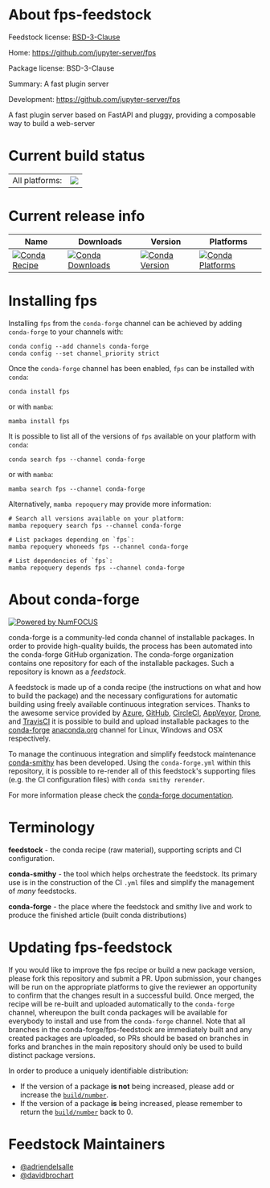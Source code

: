 About fps-feedstock
===================

Feedstock license: [BSD-3-Clause](https://github.com/conda-forge/fps-feedstock/blob/main/LICENSE.txt)

Home: https://github.com/jupyter-server/fps

Package license: BSD-3-Clause

Summary: A fast plugin server

Development: https://github.com/jupyter-server/fps

A fast plugin server based on FastAPI and pluggy, providing a composable way to build a web-server

Current build status
====================


<table><tr><td>All platforms:</td>
    <td>
      <a href="https://dev.azure.com/conda-forge/feedstock-builds/_build/latest?definitionId=13843&branchName=main">
        <img src="https://dev.azure.com/conda-forge/feedstock-builds/_apis/build/status/fps-feedstock?branchName=main">
      </a>
    </td>
  </tr>
</table>

Current release info
====================

| Name | Downloads | Version | Platforms |
| --- | --- | --- | --- |
| [![Conda Recipe](https://img.shields.io/badge/recipe-fps-green.svg)](https://anaconda.org/conda-forge/fps) | [![Conda Downloads](https://img.shields.io/conda/dn/conda-forge/fps.svg)](https://anaconda.org/conda-forge/fps) | [![Conda Version](https://img.shields.io/conda/vn/conda-forge/fps.svg)](https://anaconda.org/conda-forge/fps) | [![Conda Platforms](https://img.shields.io/conda/pn/conda-forge/fps.svg)](https://anaconda.org/conda-forge/fps) |

Installing fps
==============

Installing `fps` from the `conda-forge` channel can be achieved by adding `conda-forge` to your channels with:

```
conda config --add channels conda-forge
conda config --set channel_priority strict
```

Once the `conda-forge` channel has been enabled, `fps` can be installed with `conda`:

```
conda install fps
```

or with `mamba`:

```
mamba install fps
```

It is possible to list all of the versions of `fps` available on your platform with `conda`:

```
conda search fps --channel conda-forge
```

or with `mamba`:

```
mamba search fps --channel conda-forge
```

Alternatively, `mamba repoquery` may provide more information:

```
# Search all versions available on your platform:
mamba repoquery search fps --channel conda-forge

# List packages depending on `fps`:
mamba repoquery whoneeds fps --channel conda-forge

# List dependencies of `fps`:
mamba repoquery depends fps --channel conda-forge
```


About conda-forge
=================

[![Powered by
NumFOCUS](https://img.shields.io/badge/powered%20by-NumFOCUS-orange.svg?style=flat&colorA=E1523D&colorB=007D8A)](https://numfocus.org)

conda-forge is a community-led conda channel of installable packages.
In order to provide high-quality builds, the process has been automated into the
conda-forge GitHub organization. The conda-forge organization contains one repository
for each of the installable packages. Such a repository is known as a *feedstock*.

A feedstock is made up of a conda recipe (the instructions on what and how to build
the package) and the necessary configurations for automatic building using freely
available continuous integration services. Thanks to the awesome service provided by
[Azure](https://azure.microsoft.com/en-us/services/devops/), [GitHub](https://github.com/),
[CircleCI](https://circleci.com/), [AppVeyor](https://www.appveyor.com/),
[Drone](https://cloud.drone.io/welcome), and [TravisCI](https://travis-ci.com/)
it is possible to build and upload installable packages to the
[conda-forge](https://anaconda.org/conda-forge) [anaconda.org](https://anaconda.org/)
channel for Linux, Windows and OSX respectively.

To manage the continuous integration and simplify feedstock maintenance
[conda-smithy](https://github.com/conda-forge/conda-smithy) has been developed.
Using the ``conda-forge.yml`` within this repository, it is possible to re-render all of
this feedstock's supporting files (e.g. the CI configuration files) with ``conda smithy rerender``.

For more information please check the [conda-forge documentation](https://conda-forge.org/docs/).

Terminology
===========

**feedstock** - the conda recipe (raw material), supporting scripts and CI configuration.

**conda-smithy** - the tool which helps orchestrate the feedstock.
                   Its primary use is in the construction of the CI ``.yml`` files
                   and simplify the management of *many* feedstocks.

**conda-forge** - the place where the feedstock and smithy live and work to
                  produce the finished article (built conda distributions)


Updating fps-feedstock
======================

If you would like to improve the fps recipe or build a new
package version, please fork this repository and submit a PR. Upon submission,
your changes will be run on the appropriate platforms to give the reviewer an
opportunity to confirm that the changes result in a successful build. Once
merged, the recipe will be re-built and uploaded automatically to the
`conda-forge` channel, whereupon the built conda packages will be available for
everybody to install and use from the `conda-forge` channel.
Note that all branches in the conda-forge/fps-feedstock are
immediately built and any created packages are uploaded, so PRs should be based
on branches in forks and branches in the main repository should only be used to
build distinct package versions.

In order to produce a uniquely identifiable distribution:
 * If the version of a package **is not** being increased, please add or increase
   the [``build/number``](https://docs.conda.io/projects/conda-build/en/latest/resources/define-metadata.html#build-number-and-string).
 * If the version of a package **is** being increased, please remember to return
   the [``build/number``](https://docs.conda.io/projects/conda-build/en/latest/resources/define-metadata.html#build-number-and-string)
   back to 0.

Feedstock Maintainers
=====================

* [@adriendelsalle](https://github.com/adriendelsalle/)
* [@davidbrochart](https://github.com/davidbrochart/)


